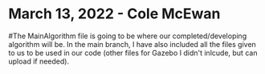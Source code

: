 # March 13, 2022 - Cole McEwan

#The MainAlgorithm file is going to be where our completed/developing algorithm will be. In the main branch, I have also included all the files given to us to be used in our code (other files for Gazebo I didn't inlcude, but can upload if needed).
